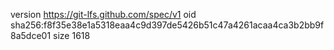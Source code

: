 version https://git-lfs.github.com/spec/v1
oid sha256:f8f35e38e1a5318eaa4c9d397de5426b51c47a4261acaa4ca3b2bb9f8a5dce01
size 1618
